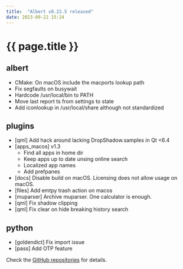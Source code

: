 ```yaml
---
title:  "Albert v0.22.5 released"
date: 2023-09-22 15:24
---
```


# {{ page.title }}

## albert

* CMake: On macOS include the macports lookup path
* Fix segfaults on busywait
* Hardcode /usr/local/bin to PATH
* Move last report ts from settings to state
* Add iconlookup in /usr/local/share although not standardized

## plugins

* [qml] Add hack around lacking DropShadow.samples in Qt <6.4
* [apps_macos] v1.3
    * Find all apps in home dir
    * Keep apps up to date unsing online search
    * Localized app names
    * Add prefpanes
* [docs] Disable build on macOS. Licensing does not allow usage on macOS.
* [files] Add emtpy trash action on macos
* [muparser] Archive muparser. One calculator is enough.
* [qml] Fix shadow clipping
* [qml] Fix clear on hide breaking history search

## python

* [goldendict] Fix import issue
* [pass] Add OTP feature

Check the [GitHub repositories](https://github.com/albertlauncher/albert/commits/v0.22.5) for details.
